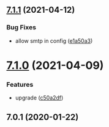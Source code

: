 ## [7.1.1](https://github.com/softwaregroup-bg/ut-smtp-sim/compare/v7.1.0...v7.1.1) (2021-04-12)


### Bug Fixes

* allow smtp in config ([e1a50a3](https://github.com/softwaregroup-bg/ut-smtp-sim/commit/e1a50a3782e0f327729088ccf5538babf1811c30))



# [7.1.0](https://github.com/softwaregroup-bg/ut-smtp-sim/compare/v7.0.1...v7.1.0) (2021-04-09)


### Features

* upgrade ([c50a2df](https://github.com/softwaregroup-bg/ut-smtp-sim/commit/c50a2df29a13d750d5ea8d1fcfed27d1d1d84015))



## 7.0.1 (2020-01-22)



